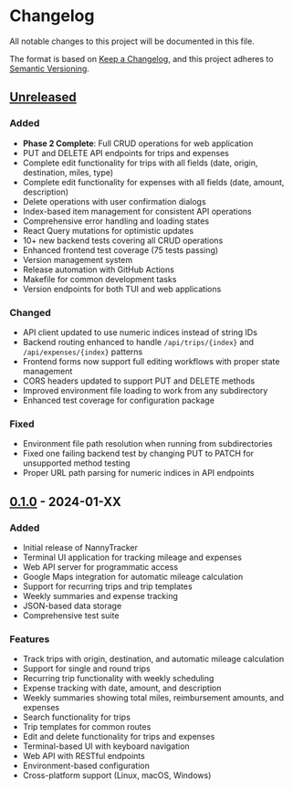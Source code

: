 # Changelog

All notable changes to this project will be documented in this file.

The format is based on [Keep a Changelog](https://keepachangelog.com/en/1.0.0/),
and this project adheres to [Semantic Versioning](https://semver.org/spec/v2.0.0.html).

## [Unreleased]

### Added
- **Phase 2 Complete**: Full CRUD operations for web application
- PUT and DELETE API endpoints for trips and expenses
- Complete edit functionality for trips with all fields (date, origin, destination, miles, type)
- Complete edit functionality for expenses with all fields (date, amount, description)
- Delete operations with user confirmation dialogs
- Index-based item management for consistent API operations
- Comprehensive error handling and loading states
- React Query mutations for optimistic updates
- 10+ new backend tests covering all CRUD operations
- Enhanced frontend test coverage (75 tests passing)
- Version management system
- Release automation with GitHub Actions
- Makefile for common development tasks
- Version endpoints for both TUI and web applications

### Changed
- API client updated to use numeric indices instead of string IDs
- Backend routing enhanced to handle `/api/trips/{index}` and `/api/expenses/{index}` patterns
- Frontend forms now support full editing workflows with proper state management
- CORS headers updated to support PUT and DELETE methods
- Improved environment file loading to work from any subdirectory
- Enhanced test coverage for configuration package

### Fixed
- Environment file path resolution when running from subdirectories
- Fixed one failing backend test by changing PUT to PATCH for unsupported method testing
- Proper URL path parsing for numeric indices in API endpoints

## [0.1.0] - 2024-01-XX

### Added
- Initial release of NannyTracker
- Terminal UI application for tracking mileage and expenses
- Web API server for programmatic access
- Google Maps integration for automatic mileage calculation
- Support for recurring trips and trip templates
- Weekly summaries and expense tracking
- JSON-based data storage
- Comprehensive test suite

### Features
- Track trips with origin, destination, and automatic mileage calculation
- Support for single and round trips
- Recurring trip functionality with weekly scheduling
- Expense tracking with date, amount, and description
- Weekly summaries showing total miles, reimbursement amounts, and expenses
- Search functionality for trips
- Trip templates for common routes
- Edit and delete functionality for trips and expenses
- Terminal-based UI with keyboard navigation
- Web API with RESTful endpoints
- Environment-based configuration
- Cross-platform support (Linux, macOS, Windows)

[Unreleased]: https://github.com/laurendc/nannytracker/compare/v0.1.0...HEAD
[0.1.0]: https://github.com/laurendc/nannytracker/releases/tag/v0.1.0 